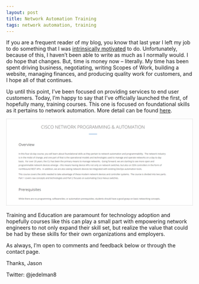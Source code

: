 ```yaml
---
layout: post
title: Network Automation Training
tags: network automation, training
---
```


If you are a frequent reader of my blog, you know that last year I left my job to do something that I was [intrinsically motivated](http://www.jedelman.com/home/taking-the-bull-by-the-horns) to do.  Unfortunately, because of this, I haven’t been able to write as much as I normally would.  I do hope that changes.  But, time is money now – literally.  My time has been spent driving business, negotiating, writing Scopes of Work, building a website, managing finances, and producing quality work for customers, and I hope all of that continues.

Up until this point, I’ve been focused on providing services to end user customers.  Today, I’m happy to say that I’ve officially launched the first, of hopefully many, training courses.  This one is focused on foundational skills as it pertains to network automation.  More detail can be found [here](http://networktocode.com/cisco-network-programming-automation/).  

[![Cisco Network Programming & Automation](/img/netprogtraining.png)](http://networktocode.com/cisco-network-programming-automation/)

Training and Education are paramount for technology adoption and hopefully courses like this can play a small part with empowering network engineers to not only expand their skill set, but realize the value that could be had by these skills for their own organizations and employers.

As always, I’m open to comments and feedback below or through the contact page.


Thanks,
Jason

Twitter: @jedelman8
